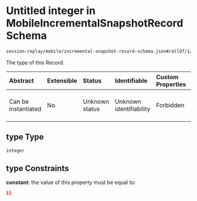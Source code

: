 # Untitled integer in MobileIncrementalSnapshotRecord Schema

```txt
session-replay/mobile/incremental-snapshot-record-schema.json#/allOf/1/properties/type
```

The type of this Record.

| Abstract            | Extensible | Status         | Identifiable            | Custom Properties | Additional Properties | Access Restrictions | Defined In                                                                                                                               |
| :------------------ | :--------- | :------------- | :---------------------- | :---------------- | :-------------------- | :------------------ | :--------------------------------------------------------------------------------------------------------------------------------------- |
| Can be instantiated | No         | Unknown status | Unknown identifiability | Forbidden         | Allowed               | Read only           | [incremental-snapshot-record-schema.json\*](../out/session-replay/mobile/incremental-snapshot-record-schema.json "open original schema") |

## type Type

`integer`

## type Constraints

**constant**: the value of this property must be equal to:

```json
11
```
